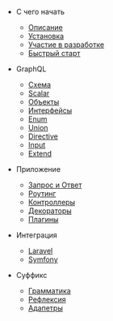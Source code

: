 - С чего начать
    - [Описание](/README)
    - [Установка](/installation)
    - [Участие в разработке](/contributions)
    - [Быстрый старт](/quickstart)
    
- GraphQL
    - [Схема](/schema)
    - [Scalar](/scalar)
    - [Объекты](/object)
    - [Интерфейсы](/interface)
    - [Enum](/enum)
    - [Union](/union)
    - [Directive](/directive)
    - [Input](/input)
    - [Extend](/extend)
     
- Приложение
    - [Запрос и Ответ](/http-io)
    - [Роутинг](/routes)
    - [Контроллеры](/controllers)
    - [Декораторы](/decorators)
    - [Плагины](/plugins)

- Интеграция
    - [Laravel](/laravel)
    - [Symfony](/symfony)
    
- Суффикс
    - [Грамматика](/graphql-idl)
    - [Рефлексия](/reflection)
    - [Адапетры](/adapters)
